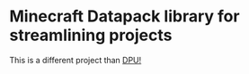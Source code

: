 
# Minecraft Datapack library for streamlining projects

This is a different project than [DPU!](/docs/dpu)
